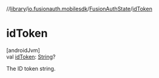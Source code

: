 //[library](../../../index.md)/[io.fusionauth.mobilesdk](../index.md)/[FusionAuthState](index.md)/[idToken](id-token.md)

# idToken

[androidJvm]\
val [idToken](id-token.md): [String](https://kotlinlang.org/api/core/kotlin-stdlib/kotlin/-string/index.html)?

The ID token string.
